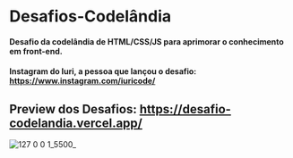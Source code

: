 # Desafios-Codelândia
#### Desafio da codelândia de HTML/CSS/JS para aprimorar o conhecimento em front-end.

#### Instagram do Iuri, a pessoa que lançou o desafio: https://www.instagram.com/iuricode/

## Preview dos Desafios: https://desafio-codelandia.vercel.app/
![127 0 0 1_5500_](https://user-images.githubusercontent.com/81323315/134238878-2a5b22ae-f34c-4757-acb9-1c690c1fc22a.png)
